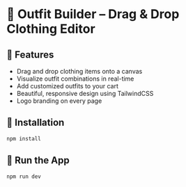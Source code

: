 # 👗 Outfit Builder – Drag & Drop Clothing Editor

## 🚀 Features
- Drag and drop clothing items onto a canvas
- Visualize outfit combinations in real-time
- Add customized outfits to your cart
- Beautiful, responsive design using TailwindCSS
- Logo branding on every page

## 🧰 Installation
```bash
npm install
```

## 🧪 Run the App
```bash
npm run dev
```